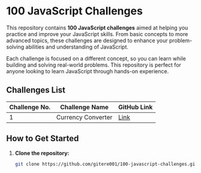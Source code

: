 # 100 JavaScript Challenges

This repository contains **100 JavaScript challenges** aimed at helping you practice and improve your JavaScript skills. From basic concepts to more advanced topics, these challenges are designed to enhance your problem-solving abilities and understanding of JavaScript.

Each challenge is focused on a different concept, so you can learn while building and solving real-world problems. This repository is perfect for anyone looking to learn JavaScript through hands-on experience.

## Challenges List

| Challenge No. | Challenge Name          | GitHub Link                                           |
|---------------|-------------------------|-------------------------------------------------------|
| 1             | Currency Converter      | [Link](https://github.com/gitere001/100-javascript-challenges/tree/main/currencyConverter) |



## How to Get Started

1. **Clone the repository:**
   ```bash
   git clone https://github.com/gitere001/100-javascript-challenges.git
